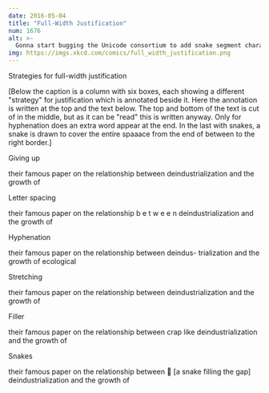 ```yaml
---
date: 2016-05-04
title: "Full-Width Justification"
num: 1676
alt: >-
  Gonna start bugging the Unicode consortium to add snake segment characters that can be combined into an arbitrary-length non-breaking snake.
img: https://imgs.xkcd.com/comics/full_width_justification.png
---
```

Strategies for full-width justification

[Below the caption is a column with six boxes, each showing a different "strategy" for justification which is annotated beside it. Here the annotation is written at the top and the text below. The top and bottom of the text is cut of in the middle, but as it can be "read" this is written anyway. Only for hyphenation does an extra word appear at the end. In the last with snakes, a snake is drawn to cover the entire spaaace from the end of between to the right border.]

Giving up

their famous paper on the relationship between deindustrialization and the growth of

Letter spacing

their famous paper on the relationship b e t w e e n deindustrialization and the growth of

Hyphenation

their famous paper on the relationship between deindus- trialization and the growth of ecological

Stretching

their famous paper on the relationship between deindustrialization and the growth of

Filler

their famous paper on the relationship between crap like deindustrialization and the growth of

Snakes

their famous paper
on the relationship
between 🐍 [a snake filling the gap]
deindustrialization
and the growth of